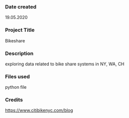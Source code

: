 ### Date created
19.05.2020

### Project Title
Bikeshare

### Description
exploring data related to bike share systems in NY, WA, CH
### Files used
python file

### Credits
https://www.citibikenyc.com/blog
